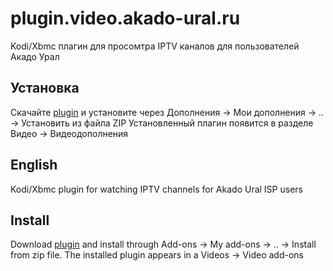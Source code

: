# plugin.video.akado-ural.ru

Kodi/Xbmc плагин для просомтра IPTV каналов для пользователей Акадо Урал

## Установка

Скачайте [plugin](https://github.com/megahertz/plugin.video.akado-ural.ru/archive/1.1.0.zip)
и установите через Дополнения → Мои дополнения → .. → Установить из файла ZIP
Установленный плагин появится в разделе Видео → Видеодополнения

## English

Kodi/Xbmc plugin for watching IPTV channels for Akado Ural ISP users

## Install

Download [plugin](https://github.com/megahertz/plugin.video.akado-ural.ru/archive/1.1.0.zip)
and install through Add-ons → My add-ons → .. → Install from zip file.
The installed plugin appears in a Videos → Video add-ons
